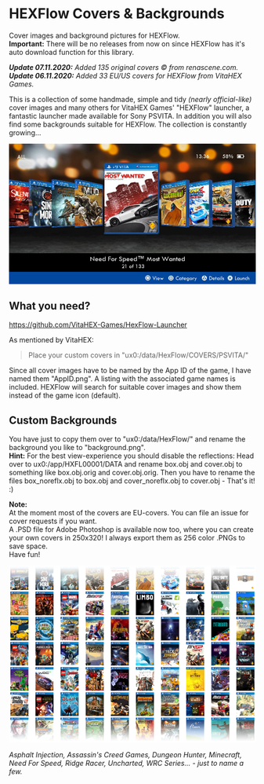 # HEXFlow Covers & Backgrounds
Cover images and background pictures for HEXFlow.<br>
**Important:** There will be no releases from now on since HEXFlow has it's auto download function for this library.

***Update 07.11.2020:** Added 135 original covers © from renascene.com.*<br>
***Update 06.11.2020:** Added 33 EU/US covers for HEXFlow from VitaHEX Games.*

This is a collection of some handmade, simple and tidy *(nearly official-like)* cover images and many others for VitaHEX Games' "HEXFlow" launcher, a fantastic launcher made available for Sony PSVITA. In addition you will also find some backgrounds suitable for HEXFlow. The collection is constantly growing...

![Example covers](/img/background-example.jpg)

## What you need?
https://github.com/VitaHEX-Games/HexFlow-Launcher

As mentioned by VitaHEX:
> Place your custom covers in "ux0:/data/HexFlow/COVERS/PSVITA/"

Since all cover images have to be named by the App ID of the game, I have named them "AppID.png". A listing with the associated game names is included.
HEXFlow will search for suitable cover images and show them instead of the game icon (default).

## Custom Backgrounds
You have just to copy them over to "ux0:/data/HexFlow/" and rename the background you like to "background.png".<br>
**Hint:** For the best view-experience you should disable the reflections: Head over to ux0:/app/HXFL00001/DATA and rename box.obj and cover.obj to something like box.obj.orig and cover.obj.orig. Then you have to rename the files box_noreflx.obj to box.obj and cover_noreflx.obj to cover.obj - That's it! :)

**Note:**<br>
At the moment most of the covers are EU-covers. You can file an issue for cover requests if you want.<br>
A .PSD file for Adobe Photoshop is available now too, where you can create your own covers in 250x320! I always export them as 256 color .PNGs to save space.<br>
Have fun!

![Some thumbnails](/img/some-thumbnails.png)

*Asphalt Injection, Assassin's Creed Games, Dungeon Hunter, Minecraft, Need For Speed, Ridge Racer, Uncharted, WRC Series... - just to name a few.*
